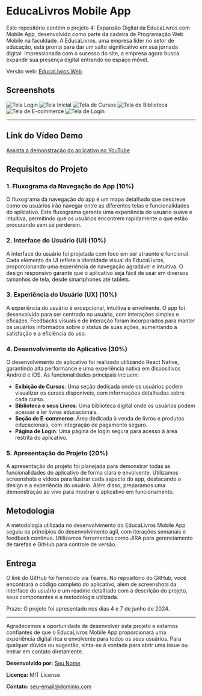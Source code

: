 # EducaLivros Mobile App

Este repositório contém o projeto 4: Expansão Digital da EducaLivros com Mobile App, desenvolvido como parte da cadeira de Programação Web Mobile na faculdade. A EducaLivros, uma empresa líder no setor de educação, está pronta para dar um salto significativo em sua jornada digital. Impressionada com o sucesso do site, a empresa agora busca expandir sua presença digital entrando no espaço móvel.

Versão web: [EducaLivros Web](https://project2-html-seven.vercel.app/)
## Screenshots

![Tela Login](./screenshots/tela-inicial.png)
![Tela Inicial](./screenshots/tela-inicial.png)
![Tela de Cursos](./screenshots/tela-cursos.png)
![Tela de Biblioteca](./screenshots/tela-biblioteca.png)
![Tela de E-commerce](./screenshots/tela-ecommerce.png)
![Tela de Login](./screenshots/tela-login.png)

---

## Link do Vídeo Demo
[Assista a demonstração do aplicativo no YouTube](https://youtu.be/vCozkXe93M4)

## Requisitos do Projeto

### 1. Fluxograma da Navegação do App (10%)

O fluxograma da navegação do app é um mapa detalhado que descreve como os usuários irão navegar entre as diferentes telas e funcionalidades do aplicativo. Este fluxograma garante uma experiência do usuário suave e intuitiva, permitindo que os usuários encontrem rapidamente o que estão procurando sem se perderem.

### 2. Interface do Usuário (UI) (10%)

A interface do usuário foi projetada com foco em ser atraente e funcional. Cada elemento da UI reflete a identidade visual da EducaLivros, proporcionando uma experiência de navegação agradável e intuitiva. O design responsivo garante que o aplicativo seja fácil de usar em diversos tamanhos de tela, desde smartphones até tablets.

### 3. Experiência do Usuário (UX) (10%)

A experiência do usuário é excepcional, intuitiva e envolvente. O app foi desenvolvido para ser centrado no usuário, com interações simples e eficazes. Feedbacks visuais e de interação foram incorporados para manter os usuários informados sobre o status de suas ações, aumentando a satisfação e a eficiência do uso.

### 4. Desenvolvimento do Aplicativo (30%)

O desenvolvimento do aplicativo foi realizado utilizando React Native, garantindo alta performance e uma experiência nativa em dispositivos Android e iOS. As funcionalidades principais incluem:

- **Exibição de Cursos**: Uma seção dedicada onde os usuários podem visualizar os cursos disponíveis, com informações detalhadas sobre cada curso.
- **Biblioteca e seus Livros**: Uma biblioteca digital onde os usuários podem acessar e ler livros educacionais.
- **Seção de E-commerce**: Área dedicada à venda de livros e produtos educacionais, com integração de pagamento seguro.
- **Página de Login**: Uma página de login segura para acesso à área restrita do aplicativo.

### 5. Apresentação do Projeto (20%)

A apresentação do projeto foi planejada para demonstrar todas as funcionalidades do aplicativo de forma clara e envolvente. Utilizamos screenshots e vídeos para ilustrar cada aspecto do app, destacando o design e a experiência do usuário. Além disso, preparamos uma demonstração ao vivo para mostrar o aplicativo em funcionamento.

## Metodologia

A metodologia utilizada no desenvolvimento do EducaLivros Mobile App seguiu os princípios do desenvolvimento ágil, com iterações semanais e feedback contínuo. Utilizamos ferramentas como JIRA para gerenciamento de tarefas e GitHub para controle de versão.

## Entrega

O link do GitHub foi fornecido via Teams. No repositório do GitHub, você encontrará o código completo do aplicativo, além de screenshots da interface do usuário e um readme detalhado com a descrição do projeto, seus componentes e a metodologia utilizada.

Prazo: O projeto foi apresentado nos dias 4 e 7 de junho de 2024.

---



Agradecemos a oportunidade de desenvolver este projeto e estamos confiantes de que o EducaLivros Mobile App proporcionará uma experiência digital rica e envolvente para todos os seus usuários. Para qualquer dúvida ou sugestão, sinta-se à vontade para abrir uma issue ou entrar em contato diretamente.

**Desenvolvido por:** [Seu Nome](https://github.com/seu-usuario)

**Licença:** MIT License

**Contato:** seu-email@dominio.com

